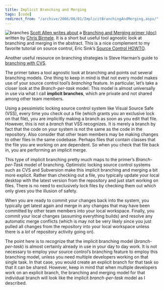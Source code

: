 ```yaml
---
title: Implicit Branching and Merging
tags: [code]
redirect_from: "/archive/2006/06/01/ImplicitBranchingAndMerging.aspx/"
---
```


![branches](https://haacked.com/images/branches.jpg) [Scott Allen writes
about](http://odetocode.com/Blogs/scott/archive/2006/06/01/3934.aspx "Branching and Merging Primer")
a [Branching and Merging primer
(doc)](http://blogs.msdn.com/chrisbirmele/attachment/611179.ashx "Word Doc")
written by [Chris
Birmele](http://blogs.msdn.com/chrisbirmele/ "Chris Birmele's Blog"). It
is a short but useful tool agnostic look at branching and merging in the
abstract. This is a nice complement to my favorite tutorial on source
control, Eric Sink’s [Source Control
HOWTO](http://www.ericsink.com/scm/source_control.html "Source Control Tutorial").

Another useful resource on branching strategies is Steve Harman’s guide
to [branching with
CVS](http://stevenharman.net/blog/archive/2006/05/26/989.aspx "Keeping your branch(es) in synch").

The primer takes a tool agnostic look at branching and points out
several branching models. One thing to keep in mind is that not every
model makes use of your source control tool’s *branching* feature. In
particular, let’s take a closer look at the *Branch-per-task* model.
This model is almost universally in use via what I call **implicit
branches**, which are private and not shared among other team members.

Using a pessimistic locking source control system like Visual Source
Safe (VSS), every time you check out a file (which grants you an
exclusive lock on that file), you are implicitly making a branch as soon
as you edit that file. However, this is not a *branch* that VSS
recognizes. It is merely a branch by fact that the code on your system
is not the same as the code in the repository. Also consider that other
team members may be making changes to other files in the same codebase.
Perhaps files that contain classes that the file you are working on are
dependent. So when you check that file back in, you are performing an
implicit merge.

This type of implicit branching pretty much maps to the primer’s
*Branch-per-Task* model of branching. Optimistic locking source control
systems such as CVS and Subversion make this implicit branching and
merging a bit more explicit. Rather than checking out a file, you
typically update your local desktop with the latest version from the
repository and just start working on files. There is no need to
exclusively lock files by checking them out which only gives you the
illusion of safety.

When you are ready to commit your changes back into the system, you
typically get latest again and merge in any changes that may have been
committed by other team members into your local workspace. Finally, you
commit your local changes (assuming everything builds) and resolve any
automatic merge conflicts (which is may not be very likely since you
just pulled all changes from the repository into your local workspace
unless there is a *lot* of repository activity going on).

The point here is to recognize that the implicit branching model
(*branch-per-task*) is almost certainly already in use in your day to
day work. It is not necessary to employ your source control’s branching
feature to employ this branching model, unless you need multiple
developers working on that single task. In that case, you would create
an explicit branch for that task so that it can be shared. However, keep
in mind that when multiple developers work on an explicit branch, the
branching and merging model for that individual branch will look like
the implicit *branch-per-task* model as I described.

